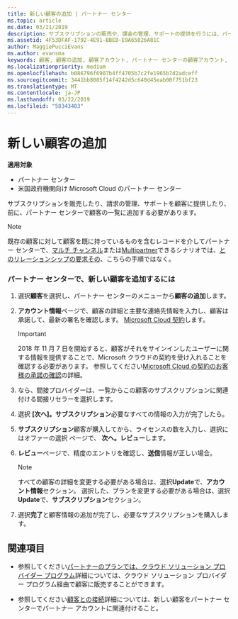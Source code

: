 ```yaml
---
title: 新しい顧客の追加 | パートナー センター
ms.topic: article
ms.date: 03/21/2019
description: サブスクリプションの販売や、課金の管理、サポートの提供を行うには、パートナー センターで顧客の記録を作成する必要があります。
ms.assetid: 4F53DFAF-1792-4E91-BBEB-E9A65026A81C
author: MaggiePucciEvans
ms.author: evansma
keywords: 顧客, 顧客の追加, 顧客アカウント, パートナー センターの顧客アカウント, お客様, お客様の追加, 顧客アカウントの作成
ms.localizationpriority: medium
ms.openlocfilehash: b086796f6907b4ff4705b7c2fe1965b7d2adceff
ms.sourcegitcommit: 3441bb8085f14f4242d5c640d45eab00f751bf23
ms.translationtype: MT
ms.contentlocale: ja-JP
ms.lasthandoff: 03/22/2019
ms.locfileid: "58343403"
---
```

# <a name="add-a-new-customer"></a>新しい顧客の追加

**適用対象**

-  パートナー センター
-  米国政府機関向け Microsoft Cloud のパートナー センター

サブスクリプションを販売したり、請求の管理、サポートを顧客に提供したり、前に、パートナー センターで顧客の一覧に追加する必要があります。

>[!NOTE]
>既存の顧客に対して顧客を既に持っているものを含むレコードを介してパートナー センターで、[マルチ チャンネル](multichannel.md)または[Multipartner](multipartner.md)できるシナリオでは、[とのリレーションシップの要求その](request-a-relationship-with-a-customer.md)、こちらの手順ではなく。

### <a name="to-add-a-new-customer-in-partner-center"></a>パートナー センターで、新しい顧客を追加するには

1. 選択**顧客**を選択し、パートナー センターのメニューから**顧客の追加**します。

2. **アカウント情報**ページで、顧客の詳細と主要な連絡先情報を入力し、顧客は承諾して、最新の署名を確認します。 [Microsoft Cloud 契約](agreements.md)します。

    >[!IMPORTANT]
      > 2018 年 11 月 7 日を開始すると、顧客がそれをサインインしたユーザーに関する情報を提供することで、Microsoft クラウドの契約を受け入れることを確認する必要があります。 参照してください[Microsoft Cloud の契約のお客様の承諾の確認](confirm-consent.md)の詳細。

3. なら、間接プロバイダーは、一覧からこの顧客のサブスクリプションに関連付ける間接リセラーを選択します。

4. 選択 **[次へ]。サブスクリプション**必要なすべての情報の入力が完了したら。

5. **サブスクリプション**顧客が購入してから、ライセンスの数を入力し、選択にはオファーの選択 ページで、 **次へ。レビュー**します。

6. **レビュー**ページで、精度のエントリを確認し、**送信**情報が正しい場合。

    >[!NOTE]
    >すべての顧客の詳細を変更する必要がある場合は、選択**Update**で、**アカウント情報**セクション。 選択した、プランを変更する必要がある場合は、選択**Update**で、**サブスクリプション**セクション。

7. 選択**完了**と顧客情報の追加が完了し、必要なサブスクリプションを購入します。

## <a name="see-also"></a>関連項目

- 参照してください[パートナーのプランでは、クラウド ソリューション プロバイダー プログラム](csp-offers.md)詳細については、クラウド ソリューション プロバイダー プログラム経由で顧客に販売することができます。

- 参照してください[顧客との接続](customer-accounts.md)詳細については、新しい顧客をパートナー センターでパートナー アカウントに関連付けること。